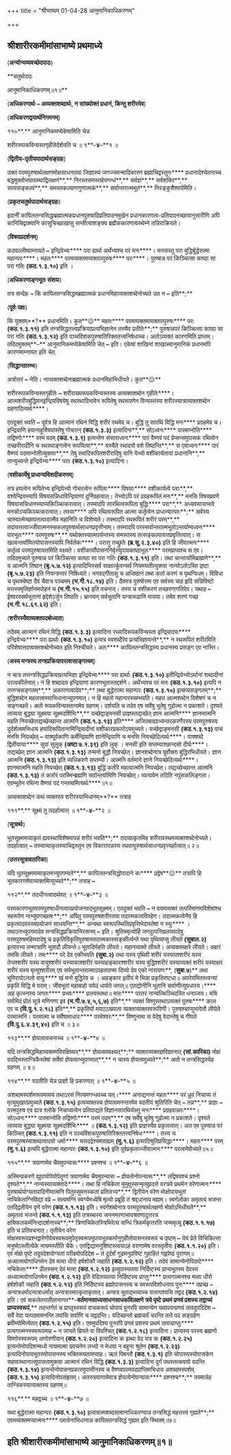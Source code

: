 +++
title = "श्रीभाष्यम् 01-04-28 आनुमानिकाधिकरणम्"

+++
<div claऽऽ="elementor-widget-container">

## श्रीशारीरकमीमांसाभाष्ये प्रथमाध्ये

(**अन्योन्यव्यवच्छेदपादः**)

**चतुर्थपादः

आनुमानिकाधिकरणम्॥१॥**

(**अधिकरणार्थः – अव्यक्तशब्दार्थः, न सांख्योक्तं प्रधानं, किन्तु शरीरमेव**)

(**अधिकरणद्वयार्थनिगमनम्**)

११०**.** आनुमानिकमप्येकेषामिति चेन्न

शरीररूपकविन्यस्तगृहीतेर्दर्शयति च ॥ १**–**४**–**१ ॥

(**द्वितीय-तृतीयपादार्थसङ्ग्रहः**)

उक्तं परमपुरुषार्थलक्षणमोक्षसाधनतया जिज्ञास्यं जगज्जमन्मादिकारणं ब्रह्माचिद्वस्तुनः**** प्रधानादेश्चेतनाच्च बद्धमुक्तोभयावस्थाद्विलक्षणं**,** निरस्तसमस्तहेयगन्धं**,** सर्वज्ञं**,** सर्वशक्ति**,** सत्यसङ्कल्पं**,** समस्तकल्याणगुणात्मकं**,** सर्वान्तरात्मभूतं**,** निरङ्कुशैश्वर्यमिति।

(**प्रकृतचतुर्थपादार्थसङ्ग्रहः**)

इदानीं कापिलतन्त्रसिद्धाब्रह्मात्मकप्रधानपुरुषादिप्रतिपादनमुखेन प्रधानकारणत्व-प्रतिपादनच्छायानुसारीणि अपि कानिचिद्वाक्यानि कासुचिच्छाखासु सन्तीत्याशङ्क्य ब्रह्मैककारणत्वस्थेम्ने तन्निराक्रियते।

(**विषयप्रदर्शनम्**)

कठवल्लीष्वाम्नायते **–** इन्द्रियेभ्यः**** परा ह्यर्था अर्थेभ्यश्च परं मनः****। मनसस्तु परा बुद्धिर्बुद्धेरात्मा महान्परः****। महतः**** परमव्यक्तमव्यक्तात्पुरुषः**** परः****। पुरुषान्न परं किञ्चित्सा काष्ठा सा परा गतिः **(**कठ**.**१**.**३**.**१०**)** इति ।

(**अधिकरणाङ्गभूतः संशयः**)

तत्र सन्देहः **–** किं कापिलतन्त्रसिद्धमब्रह्मात्मकं प्रधानमिहाव्यक्तशब्देनोच्यते उत न **–** इति**;**

(**पूर्वः पक्षः**)

किं युक्तम्**?** प्रधानमिति। कुत**😕** महतः**** परमव्यक्तमव्यक्तात्पुरुषः**** परः **(**कठ**.**१**.**३**.**११**)** इति तन्त्रसिद्धतत्त्वप्रक्रियाप्रत्यभिज्ञानेन तस्यैव प्रतीतेः**;** पुरुषान्नपरं किञ्चित्सा काष्ठा सा परा गतिः **(**कठ**.**१**.**३**.**१२**)** इति पञ्चविंशकपुरुषातिरिक्ततत्त्वनिषेधाच्च। अतोऽव्यक्तं कारणमिति प्राप्तम्। तदिदमुक्तम्**–** आनुमानिकमप्येकेषामिति चेत् **–** इति। एकेषां शाखिनां शाखास्वानुमानिकं प्रधानमपि कारणमाम्नायत इति चेत्

(**सिद्धान्तारम्भः**)

अत्रोत्तरं **–** नेति। नाव्यक्तशब्देनाब्रह्मात्मकं प्रधानमिहाभिधीयते। कुत**😕**

शरीररूपकविन्यस्तगृहीतेः **–** शरीराख्यरूपकविन्यस्तस्य अव्यक्तशब्देन गृहीतेः****। आत्मशरीरबुद्धिमनइन्द्रियविषयेषु रथरथादिभावेन रूपितेषु रथरूपणेन विन्यस्तस्य शरीरस्यात्राव्यक्तशब्देन ग्रहणादित्यर्थः****।

एतदुक्तं भवति **–** पूर्वत्र हि आत्मानं रथिनं विद्धि शरीरं रथमेव च। बुद्धिं तु सारथिं विद्धि मनः**** प्रग्रहमेव च। इन्द्रियाणि हयानाहुर्विषयांस्तेषु गोचरान् **(**कठ**.**१**.**३**.**३**)** इत्यादिना**,** सोऽध्वनः**** पारमाप्नोति**** तद्विष्णोः**** परमं पदम् **(**कठ**.**१**.**३**.**९**)** इत्यन्तेन संसाराध्वनः**** पारं वैष्णवं पदं प्रेप्सन्तमुपासकं रथित्वेन तच्छरीरादीनि च रथरथाङ्गत्वेन रूपयित्वा**,** यस्यैते रथादयो वशे तिष्ठन्ति**,** स एवाध्वनः**** पारं वैष्णवं पदमाप्नोतीत्युक्त्वा**,** तेषु रथादिरूपितशरीरादिषु यानि येभ्यो वशीकार्यतायां प्रधानानि**,** तान्युच्यन्ते इन्द्रियेभ्यः**** पराः **(**कठ**.**१**.**३**.**१०**)** इत्यादिना।

(**वशीकार्येषु प्राधान्यविशदीकरणम्**)

तत्र हयत्वेन रूपितेभ्य इन्द्रियेभ्यो गोचरत्वेन रूपिताः**** विषयाः**** वशीकार्यत्वे पराः**,** वश्येन्द्रियस्यापि विषयसन्निधाविन्द्रियाणां दुर्निग्रहत्वात्। तेभ्योऽपि परं प्रग्रहरूपितं मनः**,** मनसि विषयप्रवणे विषयासन्निधानस्याप्यकिञ्चित्करत्वात्। तस्मादपि सारथित्वरूपिता बुद्धिः**** परा**,** अध्यवसायाभावे मनसोऽप्यकिञ्चत्करत्वात्। तस्या**** अपि रथित्वरूपित आत्मा कर्तृत्वेन प्राधान्यात्परः**;** सर्वस्य चास्यात्मेच्छायत्तत्वादात्मैव महानिति च विशेष्यते। तस्मादपि रथरूपितं शरीरं परम्**,** तदायत्तत्वाज्जीवात्मनस्सकलपुरुषार्थसाधनप्रवृत्तीनाम्। तस्मादपि परस्सर्वान्तरात्मभूतोऽन्तर्याम्यध्वनः**** पारभूतः**** परमपुरुषः**,** यथोक्तस्यात्मपर्यन्तस्य समस्तस्य तत्सङ्कल्पायत्तप्रवृत्तित्वात्। स खल्वन्तर्यामितयोपासनस्यापि निर्वर्तकः****। परात्तु तच्छ्रुतेः **(**ब्र**.**सू**.**२**.**३**.**४०**)** इति हि जीवात्मनः**** कर्तृत्वं परमपुरुषायत्तमिति वक्ष्यते। वशीकार्योपासननिर्वृत्त्युपायकाष्ठाभूतः**** परमप्राप्यश्च स एव। तदिदमुच्यते पुरुषान्न परं किञ्चित्सा काष्ठा सा परा गतिः **(**कठ**.**१**.**३**.**११**)** इति। तथा चान्तार्यामिब्राह्मणे**,** य आत्मनि तिष्ठन् **(**बृ**.**५**.**७**.**१२**)** इत्यादिभिस्सर्वं साक्षार्त्कुवन्सर्वं नियमयतीत्युक्त्वा नान्योऽतोऽस्ति द्रष्टा **(**बृ**.**५**.**७**.**२३**)** इति नियन्त्रन्तरं निषिध्यते। भगवद्गीतासु च अधिष्ठानं तथा कर्ता करणं च पृथग्विधम्। विविधा च पृथक्चेष्टा दैवं चैवात्र पञ्चमम् **(**भ**.**गी**.**१८**.**१४**)** इति। दैवमत्र पुरुषोत्तम एव सर्वस्य चाहं हृदि सन्निविष्टो मत्तस्स्मृतिर्ज्ञानमपोहनं च **(**भ**.**गी**.**१५**.**१५**)** इति वचनात्। तस्य च वशीकरणं तच्छरणागतिरेव। यथाह **–** ईश्वरस्सर्वभूतानां हृद्देशेऽर्जुन तिष्ठति। भ्रानयन् सर्वभूतानि यन्त्रारूढानि मायया। तमेव शरणं गच्छ **(**भ**.**गी**.**१८**.**६१**.**६२**)** इति।

(**शरीरस्यैवाव्यक्तपदबोध्यता**)

तदेवम् आत्मानं रथिनं विद्धि **(**कठ**.**१**.**३**.**३**)** इत्यादिना रथ्यादिरूपकविन्यस्ता इन्द्रियादयः**** इन्द्रियेभ्यः**** परा ह्यर्थाः **(**कठ**.**१**.**३**.**१०**)** इत्यत्र स्वशब्दैरेव प्रत्यभिज्ञायन्ते**,** न रथरूपितं शरीरमिति परिशेषात्तदव्यक्तशब्देनोच्यत इति निश्चीयते। अतः**** कापिलतन्त्रसिद्धस्य प्रधानस्य प्रसङ्ग एव नास्ति।

(**अस्य मन्त्रस्य तन्त्रप्रक्रियापरत्वासाङ्गत्यम्**)

न चात्र तत्तन्त्रसिद्धप्रक्रियाप्रत्यभिज्ञा इन्द्रियेभ्यः**** परा ह्यर्थाः **(**कठ**.**१**.**३**.**१०**)** इतीन्द्रियेभ्योऽर्थानां शब्दादीनां परत्वकीर्तनात्। न हि शब्दादय इन्द्रियाणां कारणभूतास्तद्दर्शने। अर्थेभ्यश्च परं मनः **(**कठ**.**१**.**३**.**१०**)** इत्यपि न तत्तन्त्रसङ्गतम्**,** अकारणत्वादेव**;** तथा बुद्धेरात्मा महान्परः **(**कठ**.**१**.**३**.**१०**)** इत्यप्यसङ्गतम्**;** बुद्धिशब्देन महत्तत्त्वस्याभिधानाभ्युपगमात्। न हि महतो महान्परस्सम्भवति। महत आत्मशब्देन विशेषणं च न सङ्गच्छते। अतो रूपकविन्यस्तानामेव ग्रहणम्। दर्शयति च तदेव एष सर्वेषु भूतेषु गूढोत्मा न प्रकाशते। दृश्यते त्वग्र्यया बुद्ध्या सूक्ष्मया सूक्ष्मदर्शिभिः**,** यच्छेद्वाङ्मनसी प्राज्ञस्तद्यच्छेत् ज्ञान आत्मनि**** ज्ञानमात्मनि महति नियच्छेत्तद्यच्छेच्छान्त आत्मनि **(**कठ**.**१**.**३**.**१३**)** इति**** अजितबाह्याभ्यन्तरकरणैरस्य परमपुरुषस्य दुर्दर्शत्वमभिधाय हयादिरूपितानामिन्द्रियादीनां वशीकारप्रकारोऽयमुच्यते। यच्छेद्वाङ्मनसी **(**कठ**.**१**.**३**.**१३**)** वाचं मनसि नियच्छेत् **–** वाक्पूर्वकाणि कर्मेन्द्रियाणि ज्ञानेन्द्रियाणि च मनसि नियच्छेदित्यर्थः****। वाक्शब्दे द्वितीयायाः**** सुपां सुलुक् **(**अष्टा ७**.**१**.**३९**)** इति लुक् । मनसी इति सप्तम्याश्छान्दसो दीर्घः****। तद्यच्छेत् ज्ञान आत्मनि **(**कठ**.**१**.**३**.**१३**)** तन्मनो बुद्धौ नियच्छेत्। ज्ञानशब्देनात्र पूर्वोक्ता बुद्धिरभिधीयते। ज्ञान आत्मनि **(**कठ**.**१**.**३**.**१३**)** इति व्यधिकरणे सप्तम्यौ। आत्मनि वर्तमाने ज्ञाने नियच्छेदित्यर्थः****। ज्ञानमात्मनि महति नियच्छेत् **(**कठ**.**१**.**३**.**१३**)** बुद्धिं कर्तरि महत्यात्मनि नियच्छेत्। तद्यच्छेच्छान्त आत्मनि **(**कठ**.**१**.**३**.**१३**)** तं कर्तारं परस्मिन्ब्रह्मणि सर्वान्तर्यामिणि नियच्छेत्। व्यत्ययेन तदिति नपुंसकलिङ्गता। एवम्भूतेन रथिना वैष्णवं पदं गन्तव्यमित्यर्थः****॥१॥

अव्यक्तशब्देन कथं व्यक्तस्य शरीरस्याभिधानम्**?** तत्राह

१११**.** सूक्ष्मं तु तदर्हात्वात् ॥ १**–**४**–**२ ॥

(**सूत्रार्थः**)

भूतसूक्ष्ममव्याकृतं ह्यवस्थाविशेषमापन्नं शरीरं भवति**;** तदव्याकृतमिह शरीरावस्थमव्यक्तशब्देनोच्यते। तदर्हात्वात् **–** तस्याव्याकृतस्याचिद्वस्तुन एव विकारापन्नस्य रथवत्पुरुषार्थसाधनप्रवृत्त्यर्हात्वात्॥ २॥

(**उत्तरसूत्रावतारिका**)

यदि भूतसूक्ष्ममव्याकृतमभ्युपगम्यते**,** कापिलतन्त्रसिद्धोपादाने कः**** प्रद्वेष**😕** तत्रापि हि भूतकारणमेवाव्यक्तमित्युच्यते**;** तत्राह **–**

११२**.** तदधीनत्वादर्थवत् ॥ १**–**४**–**३ ॥

परमकारणभूतपरमपुरुषाधीनत्वात्प्रयोजनवद्भूतसूक्ष्मम्। एतदुक्तं भवति **–** न वयमव्यक्तं तत्परिमाणमविशेषांश्च स्वरूपेण नाभ्युपगच्छामः**;** अपितु परमपुरुषशरीरतया तदात्मकत्वविरहेण। तदात्मकत्वेनैव हि प्रकृत्यादयस्स्वप्रयोजनं साधयन्ति**,** अन्यथा स्वरूपस्थितिप्रवृत्तिभेदास्तेषां न स्युः**** । तथाऽनभ्युपगमादेव तन्त्रसिद्धप्रक्रियानिरसनम् **–** इति। श्रुतिस्मृत्योर्हि जगदुत्पत्तिप्रलयवादेषु परमपुरुषमहिमवादेषु च प्रकृतिविकृतिपुरुषास्तदात्मकास्सङ्कीर्त्यन्ते यथा पृथिव्यप्सु लीयते **(**सुबाल**.**२**)** इत्यारभ्य तन्मात्राणि भूतादौ लीयन्ते॥ भूतादिर्महति लीयते। महानव्यक्ते लीयते। अव्यक्तमक्षरे लीयते। अक्षरं तमसि लीयते। तमः**** परे देव एकीभवति **(**सुबा**.**२**)** तथा यस्य पृथिवी शरीरं यस्यापश्शरीरं यस्य तेजश्शरीरं यस्य वायुश्शरीरं यस्याकाश्शरीरं यस्याहङ्कारश्शरीरं यस्य बुद्धिश्शरीरं यस्याव्यक्तं शरीरं यस्याक्षरं शरीरं यस्य मृत्युश्शरीरम् एष सर्वभूतान्तरात्माऽपहतपाप्मा दिव्यो देव एको नारायणः**, (**सुबा**.**७**)** तथा भूमिरापोऽनलो वायुः**** खं मनो बुद्धिरेव च । अहङ्कार इतीयं मे भिन्ना प्रकृतिरष्टधा॥ अपरेयमितस्त्वन्यां प्रकृतिं विद्धि मे पराम्। जीवभूतां महाबाहो ययेदं धार्यते जगत्॥ एतद्योनीनि भूतानि सर्वाणीत्युपधारय।**** अहं कृत्स्नस्य जगतः**** प्रभवः**** प्रलयस्तथा॥ मत्तः**** परतरं नान्यत्किञ्चिदस्ति धनञ्जय। मयि सर्वमिदं प्रोतं सूत्रे मणिगणा इव **(**भ**.**गी**.**७**.**४**,**५**,**६**,**७**)** इति**,** व्यक्तं विष्णुस्तथाऽव्यक्तं पुरुषः**** काल एव च **(**वि**.**पु**.**१**.**२**.**१८**)** इति**,** प्रकृतिर्या मयाऽऽख्याता व्यक्ताव्यक्तस्वरूपिणी। पुरुषश्चाप्युभावेतौ लीयेते परमात्मनि। परमात्मा च सर्वेषामाधारः**** परमेश्वरः**,** विष्णुनामा स वेदेषु वेदान्तेषु च गीयते **(**वि**.**पु**.**६**.**४**.**३९**,**४०**)** इति च ॥ ३॥

११३**.** ज्ञेयत्वावचनाच्च ॥ १**–**४**–**४ ॥

यदि तन्त्रसिद्धमिहाव्यक्तमविवक्षिष्यत्**,** ज्ञेयत्वमवक्ष्यत्**;** व्यक्ताव्यक्तज्ञविज्ञानात् **(**सां**.**कारिका**)** मोक्षं वदद्भिस्तान्त्रिकैस्तेषां सर्वेषां ज्ञेयत्वाभ्युपगमात्**,** न चास्य ज्ञेयत्वमुच्यते**;** अतो न तन्त्रसिद्धस्येह ग्रहणम् ॥ ४॥

११४**.** वदतीति चेन्न प्राज्ञो हि प्रकरणात् ॥ १**–**४**–**५ ॥

अशब्दमस्पर्शमरूपमव्ययं तथाऽरसं नित्यमगन्धवच्च यत्।**** अनाद्यनन्तं महतः**** परं ध्रुवं निचाय्य तं मृत्युमुखात्प्रमुच्यते **(**कठ**.**१**.**३**.**१५**)** इत्यव्यक्तस्य ज्ञेयत्वमनन्तरमेव वदतीयं श्रुतिरिति चेत् **–** तन्न**,** प्राज्ञः **–** परमपुरुष एव ह्यत्र श्लोके निचाय्यत्वेन प्रतिपाद्यते विज्ञानसारथिर्यस्तु मनः**** प्रग्रहवान्नरः****। सोऽध्वनः**** पारमाप्नोति तद्विष्णोः**** परमं पदम्**,** एष सर्वेषु भूतेषु गूढोत्मा न प्रकाशते। दृश्यते त्वग्र्यया बुद्ध्या सूक्ष्मया सूक्ष्मदर्शिभिः**** ॥ **(**कठ**.**१**.**३**.**१२**)** इति प्राज्ञस्यैव प्रकृतत्वात्। अत एव पुरुषान्न परं किञ्चित् **(**कठ**.**१**.**३**.**११**)** इति न पञ्चविंशकपुरुषातिरिक्ततत्त्वनिषेधः****। तस्य च परमपुरुषस्याशब्दत्वादयो धर्माः**** यत्तदद्रेश्यमग्राह्यम् **(**मु**.**१**.**६**)** इत्यादिश्रुतिप्रसिद्धाः****। महतः**** परम् **(**मु**.**१**.**६**)** इत्यपि बुद्धेरात्मा महान्परः **(**कठ**.**१**.**३**.**१०**)** इति पूर्वप्रकृताज्जीवात्मनः**** परत्वमेवोच्यते॥५॥

११५**.** त्रयाणामेव चैवमुपन्यासः**** प्रश्नश्च ॥ १**–**४**–**६ ॥

अस्मिन्प्रकरणे ह्युपायोपेयोपेतॄणां त्रयाणामेव चैवमुपन्यासः **–** ज्ञेयत्वेनोपन्यासः**,** तद्विषयश्च प्रश्नो दृश्यते**,** नान्यस्याव्यक्तादेः****। तथा हि नचिकेता मुमुक्षुस्सन्मृत्युप्रदत्ते वरत्रये प्रथमेन वरेणात्मनः**** पुरुषार्थयोग्यतापादिनीमात्मनि पितुस्सुमनस्कतां प्रतिलभ्य**,** द्वितीयेन वरेण मोक्षोपायभूतां नाचिकेताग्निविद्यां वव्रे **–** सत्वमग्निं स्वर्ग्यमध्येषि मृत्यो प्रब्रूहि तं श्रद्दधानाय मह्यम्। स्वर्गलोका अमृतत्वं भजन्त एतद्द्वितीयेन वृणे वरेण **(**कठ**.**१**.**१**.**१३**)** इति। स्वर्गशब्देनात्र परमपुरुषार्थलक्षणो मोक्षोऽभिधीयते**,** अमृतत्वं भजन्ते **(**कठ**.**१**.**१**.**१३**)** इति तत्रस्थस्य जननमरणाभावश्रवणादुत्तरत्र क्षयिफलकर्मनिन्दादर्शनाच्च**;** त्रिणाचिकेतस्त्रिभिरेत्य सन्धिं त्रिकर्मकृत्तरति जन्ममृत्यू **(**कठ**.**१**.**१**.**१७**)** इति च प्रतिवचनात्। तृतीयेन वरेण मोक्षस्वरूपप्रश्नद्वारेणोपेयस्वरूपमुपेतृस्वरूपमुपायभूतकर्मानुगृहीतोपासनस्वरूपं च पृष्टम् **–** येयं प्रेते विचिकित्सा मनुष्येऽस्तीत्येके नायमस्तीति चैके। एतद्विद्यामनुशिष्टस्त्वयाऽहं वराणामेष वरस्तृतीयः **(**कठ**.**१**.**१**.**२०**)** इति। एवं मोक्षे पृष्टे तदुपदेशयोग्यतां परीक्ष्योपदिदेश **–** तं दुर्दर्शं गूढमनुप्रविष्टं गुहाहितं गह्वरेष्ठं पुराणम्॥ अध्यात्मयोगाधिगमेन देवं मत्वा धीरो हर्षशोकौ जहाति **(**कठ**.**१**.**२**.**१२**)** इति। तदेवं सामान्येनोपिदष्टे**** नचिकेताः**** प्रीतस्सन् देवं मत्वा **(**कठ**.**१**.**२**.**१२**)** इत्युपास्यतया निर्दिष्टस्य प्राप्यभूतस्य देवस्य अध्यात्मयोगाधिगमेन **(**कठ**.**१**.**२**.**१२**)** इति वेदितव्यतया निर्दिष्टस्य प्राप्तुः**** प्रत्यगात्मनश्च मत्वा धीरो हर्षशोकौ जहाति **(**कठ**.**१**.**२**.**१२**)** इति निर्दिष्टस्य ब्रह्मोपासनस्य च स्वरूपविशोधनाय पुनः**** पप्रच्छ **–** अन्यत्रधर्मादन्यत्राधर्मात् अन्यत्रास्मात्कृताकृतात्। अन्यत्र भूताद्भव्याच्च यत्तत्पश्यसि तद्वद **(**कठ**.**१**.**२**.**१४**)** इति। एवं सकलेतरातीतानागत**–**वर्तमानसाध्यसाधनसाधकविलक्षणे त्रये पृष्टे प्रथमं प्रणवं प्रशस्य तद्वाच्यं प्राप्यस्वरूपं**,** तदन्तर्गतं च प्राप्तृस्वरूपं वाचकरूपं चोपायं पुनरपि सामान्येन ख्यापयन्प्रणवं तावदुपदिदेश **–** सर्वे वेदा यत्पदमामनन्ति तपांसि सर्वाणि च यद्वदन्ति। यदिच्छन्तो ब्रह्मचर्यं चरन्ति तत्ते पदं सङ्ग्रहेण ब्रवीम्योमित्येतत् **(**कठ**.**१**.**२**.**१५**)** इति। एवमुपदिश्य पुनरपि प्रणवं प्रशस्य प्रथमं तावत्प्राप्तुः**** प्रत्यगात्मनस्स्वरूपमाह **–** न जायते म्रियते वा विपश्चित् **(**कठ**.**१**.**२**.**१८**)** इत्यादिना। प्राप्यस्य परस्य ब्रह्मणो विष्णोस्स्वरूपम् अणोरणीयान् **(**कठ**.**१**.**२**.**२०**)** इत्यादिना क इत्था वेद यत्र सः **(**कठ**.**१**.**२**.**२५**)** इत्यन्तेनोपदिशन्मध्ये नायमात्मा प्रवचनेन लभ्यो न मेधया न बहुना श्रुतेन **(**कठ**.**१**.**२**.**२३**)** इत्यादिनोपायभूतस्योपासनस्य भक्तिरूपतामप्याह। ऋतं पिबन्तौ **(**कठ**.**१**.**३**.**१**)** इति चोपास्यस्योपासकेन सहावस्थानात्सूपासतामुक्त्वा आत्मानं रथिनं विद्धि **(**कठ**.**१**.**३**.**३**)** इत्यादिना दुर्गं पथस्तत्कवयो वदन्ति **(**कठ**.**१**.**३**.**१४**)** इत्यन्तेनोपासनप्रकारमुपासीनस्य च वैष्णवपरमपदप्राप्तिमभिधाय अशब्दमस्पर्शम् **(**कठ**.**१**.**३**.**१५**)** इत्यादिनोपसंहृतम्। अतस्त्रयाणामेवात्र ज्ञेयत्वेनोपन्यासः**** प्रश्नश्च**;** तस्मान्नेह तान्त्रिकस्याव्यक्तस्य ग्रहणम्॥

११६**.** महद्वच्च ॥ १**–**४**–**७ ॥

यथा बुद्धेरात्मा महान्परः **(**कठ**.**१**.**३**.**१०**)** इत्यत्रात्मशब्दसामानाधिकरण्यान्न तन्त्रसिद्धं महत्तत्त्वं गृह्यते**;** एवमव्यक्तमप्यात्मनः**** परत्वेनाभिधानान्न कापिलतन्त्रसिद्धं गृह्यत इति स्थितम्॥७॥

## इति श्रीशारीरकमीमांसाभाष्ये आनुमानिकाधिकरणम्॥१॥

</div>
